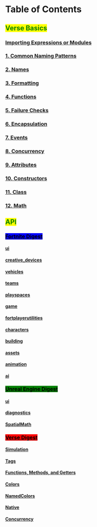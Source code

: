 # Table of Contents

## <mark style="color:green;">Verse Basics</mark>

### [Importing Expressions or Modules](import-expressions.md)

### [1. Common Naming Patterns](01.-common-naming-patterns.md)

### [2. Names](02.-names.md)

### [3. Formatting](03.-formatting.md)

### [4. Functions](04.-functions.md)

### [5. Failure Checks](05.-failure-checks.md)

### [6. Encapsulation](06.-encapsulation.md)

### [7. Events](07.-events.md)

### [8. Concurrency](08.-concurrency.md)

### [9. Attributes](09.-attributes.md)

### [10. Constructors](10.-constructors.md)

### [11. Class](11.-class-and-specifiers.md)

### [12. Math](12.-math.md)

## <mark style="color:green;">API</mark>

### [<mark style="background-color:blue;">Fortnite Digest</mark>](fortnite-digest.md)

#### [ui](fortnite-digest.md#ui)

#### [creative\_devices](fortnite-digest.md#creative\_devices)

#### [vehicles](fortnite-digest.md#vehicles)

#### [teams](fortnite-digest.md#teams)

#### [playspaces](fortnite-digest.md#playspaces)

#### [game](fortnite-digest.md#game)

#### [fortplayerutilities](fortnite-digest.md#fortplayerutilities)

#### [characters](fortnite-digest.md#characters)

#### [building](fortnite-digest.md#building)

#### [assets](fortnite-digest.md#assets)

#### [animation](fortnite-digest.md#animation)

#### [ai](fortnite-digest.md#ai)

### [<mark style="background-color:green;">Unreal Engine Digest</mark>](unreal-engine-digest.md)

#### [ui](unreal-engine-digest.md#ui)

#### [diagnostics](unreal-engine-digest.md#diagnostics)

#### [SpatialMath](unreal-engine-digest.md#spatialmath)

### [<mark style="background-color:red;">Verse Digest</mark>](verse-digest.md)

#### [Simulation](verse-digest.md#simulation)

#### [Tags](verse-digest.md#tags)

#### [Functions, Methods, and Getters](verse-digest.md#functions-methods-and-getters)

#### [Colors](verse-digest.md#colors)

#### [NamedColors](verse-digest.md#namedcolors)

#### [Native](verse-digest.md#native)

#### [Concurrency](verse-digest.md#concurrency)
